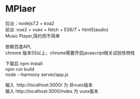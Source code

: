 # MPlaer

后台：nodejs7.2 + koa2 <br/>
前台 :vue2 + vuex + fetch + ES6/7 + html5(audio)<br/>
Music Player,简约而不简单<br/>

依赖百度API, <br/>
chrome 版本55以上，chrome需要开启javascript相关试验性特性 <br/>

下载后
npm install   <br/>
npm run build <br/>
node --harmony server/app.js <br/>

输入  http://localhost:3000/ 为 非vuex版本<br/>
输入 http://localhost:3000/index 为 vuex版本 <br/>
